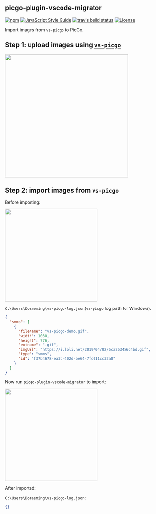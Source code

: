 ## picgo-plugin-vscode-migrator

<a href="https://www.npmjs.com/package/picgo-plugin-vscode-migrator"><img src="https://img.shields.io/npm/v/picgo-plugin-vscode-migrator.svg?style=flat-square" alt="npm"></a>
<a href="https://standardjs.com"><img src="https://img.shields.io/badge/code_style-standard-brightgreen.svg?style=flat-square" alt="JavaScript Style Guide"></a>
<a href="https://travis-ci.com/upupming/picgo-plugin-vscode-migrator/builds"><img src="https://img.shields.io/travis/com/upupming/picgo-plugin-vscode-migrator.svg?style=popout-square" alt="travis build status"></a>
<a href="https://github.com/upupming/picgo-plugin-vscode-migrator/blob/master/LICENSE"><img src="https://img.shields.io/github/license/mashape/apistatus.svg?style=popout-square" alt="License"></a>

Import images from `vs-picgo` to PicGo.

## Step 1: upload images using [`vs-picgo`](https://github.com/Spades-S/vs-picgo/)

<img src=https://i.loli.net/2019/04/02/5ca25272d0e84.gif height=400>

## Step 2: import images from `vs-picgo`

Before importing:

<img src=https://i.loli.net/2019/04/02/5ca252a4d1eb6.png height=300>

`C:\Users\Doraeming\vs-picgo-log.json`(`vs-picgo` log path for Windows):

```json
{
  "smms": [
    {
      "fileName": "vs-picgo-demo.gif",
      "width": 1030,
      "height": 776,
      "extname": ".gif",
      "imgUrl": "https://i.loli.net/2019/04/02/5ca253456c4bd.gif",
      "type": "smms",
      "id": "f37b4678-ea3b-402d-be64-7fd011cc32a8"
    }
  ]
}
```

Now run `picgo-plugin-vscode-migrator` to import:

<img src=https://i.loli.net/2019/04/02/5ca2565f51930.gif height=300>

After imported:

`C:\Users\Doraeming\vs-picgo-log.json`:

```json
{}
```